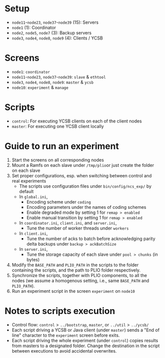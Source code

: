 # Setup
- `node11`-`node23`, `node37`-`node39` (15): Servers
- `node1` (1): Coordinator
- `node2`, `node5`, `node7` (3): Backup servers
- `node3`, `node4`, `node8`, `node9` (4): Clients / YCSB

# Screens
- `node1`: `coordinator`
- `node11`-`node23`, `node37`-`node39`: `slave` & `ethtool`
- `node3`, `node4`, `node8`, `node9`: `master` & `ycsb`
- `node10`: `experiment` & `manage`

# Scripts
- `control`: For executing YCSB clients on each of the client nodes
- `master`: For executing one YCSB client locally

# Guide to run an experiment
1. Start the screens on all corresponding nodes
2. Mount a Ramfs on each slave under `/tmp/plio`or just create the folder on each slave
3. Set proper configurations, esp. when switching between control and real experiments
    - The scripts use configuration files under `bin/config/ncs_exp/` by default
    - In `global.ini`,
        - Encoding scheme under `coding`
        - Encoding parameters under the names of coding schemes
        - Enable degraded mode by setting 1 for `remap > enabled`
        - Enable manual transition by setting 1 for `remap > enabled`
    - In `coordinator.ini`, `client.ini`, and `server.ini`,
        - Tune the number of worker threads under `workers`
    - In `client.ini`,
        - Tune the number of acks to batch before acknowledging parity delta backups under `backup > ackBatchSize`
    - In `server.ini`,
        - Tune the storage capacity of each slave under `pool > chunks` (in bytes)
4. Modify the `BASE_PATH` and `PLIO_PATH` in the scripts to the folder containing the scripts, and the path to PLIO folder respectively.
5. Synchronize the scripts, together with PLIO components, to all the nodes (we assume a homogenous setting, i.e., same `BASE_PATH` and `PLIO_PATH`).
6. Run an experiment script in the screen `experiment` on `node10`

# Notes to scripts execution
- Control flow: `control` >  `../bootstrap`, `master`, or `../util` > `../ycsb/`
- Each script driving a YCSB or Java client (under `master`) sends a "End of line" character to the `experiment` screen before exits.
- Each script driving the whole experiment (under `control`) copies results from masters to a designated folder. Change the destination in the script between executions to avoid accidental overwrites.
